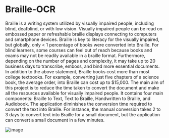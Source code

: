 # Braille-OCR
Braille is a writing system utilized by visually impaired people, including blind, deafblind, or with low vision. Visually impaired people can be read on embossed
paper or refreshable braille displays connecting to computers and smartphone devices. Braille is key to literacy for the visually impaired, but globally, only <
1 percentage of books were converted into Braille. For blind learners, some courses can feel out of reach because books and exams may not be readily available in a braille format. Furthermore, depending on the number of pages and complexity, it may take up to 20 business days to transcribe, emboss, and
bind more essential documents. In addition to the above statement, Braille books cost more than most college textbooks. For example, converting just five chapters of a science book, the average order, into Braille can cost up to $15,000. The main aim of this project is to reduce the time taken to convert the document and make all the resources available for visually impaired people. It contains four main components: Braille to Text, Text to Braille, Handwritten to Braille, and Audiobook. The application diminishes the conversion time required to convert the text into Braille. For instance, the manual conversion takes 2 to 3 days to convert text into Braille for a small document, but the application can convert a small document in a few minutes.

![image](https://user-images.githubusercontent.com/111561087/190333945-434aec1b-ea98-4ae6-860c-9ce569133294.png)
